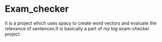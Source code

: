 # Exam_checker
It is a project which uses spacy to create word vectors and evaluate the relevance of sentences.It is basically a part of my big exam-checker project.
